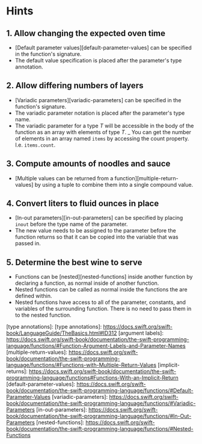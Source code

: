 # Hints

## 1. Allow changing the expected oven time

- [Default parameter values][default-parameter-values] can be specified in the function's signature.
- The default value specification is placed after the parameter's type annotation.

## 2. Allow differing numbers of layers

- [Variadic parameters][variadic-parameters] can be specified in the function's signature.
- The variadic parameter notation is placed after the parameter's type name.
- The variadic parameter for a type _T_ will be accessible in the body of the function as an array with elements of type _T_.
  \_ You can get the number of elements in an array named `items` by accessing the count property. I.e. `items.count`.

## 3. Compute amounts of noodles and sauce

- [Multiple values can be returned from a function][multiple-return-values] by using a tuple to combine them into a single compound value.

## 4. Convert liters to fluid ounces in place

- [In-out parameters][in-out-parameters] can be specified by placing `inout` before the type name of the parameter.
- The new value needs to be assigned to the parameter before the function returns so that it can be copied into the variable that was passed in.

## 5. Determine the best wine to serve

- Functions can be [nested][nested-functions] inside another function by declaring a function, as normal inside of another function.
- Nested functions can be called as normal inside the functions the are defined within.
- Nested functions have access to all of the parameter, constants, and variables of the surrounding function. There is no need to pass them in to the nested function.

[functions]: https://docs.swift.org/swift-book/documentation/the-swift-programming-language/functions/
[type annotations]: [type annotations]: https://docs.swift.org/swift-book/LanguageGuide/TheBasics.html#ID312
[argument labels]: https://docs.swift.org/swift-book/documentation/the-swift-programming-language/functions/#Function-Argument-Labels-and-Parameter-Names
[multiple-return-values]: https://docs.swift.org/swift-book/documentation/the-swift-programming-language/functions/#Functions-with-Multiple-Return-Values
[implicit-returns]: https://docs.swift.org/swift-book/documentation/the-swift-programming-language/functions#Functions-With-an-Implicit-Return
[default-parameter-values]: https://docs.swift.org/swift-book/documentation/the-swift-programming-language/functions/#Default-Parameter-Values
[variadic-parameters]: https://docs.swift.org/swift-book/documentation/the-swift-programming-language/functions/#Variadic-Parameters
[in-out-parameters]: https://docs.swift.org/swift-book/documentation/the-swift-programming-language/functions/#In-Out-Parameters
[nested-functions]: https://docs.swift.org/swift-book/documentation/the-swift-programming-language/functions/#Nested-Functions